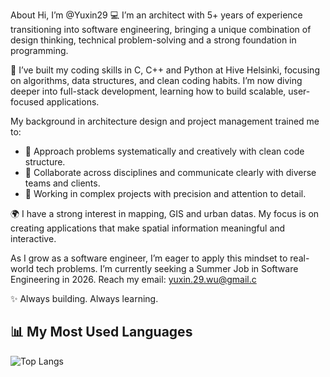 <!---
Yuxin29/Yuxin29 is a ✨ special ✨ repository because its `README.md` (this file) appears on your GitHub profile.
You can click the Preview link to take a look at your changes.
--->

About
Hi, I’m @Yuxin29
💻 I’m an architect with 5+ years of experience transitioning into software engineering, bringing a unique combination of design thinking, technical problem-solving and a strong foundation in programming.

🚀 I’ve built my coding skills in C, C++ and Python at Hive Helsinki, focusing on algorithms, data structures, and clean coding habits. I’m now diving deeper into full-stack development, learning how to build scalable, user-focused applications.

My background in architecture design and project management trained me to:
- 🧠 Approach problems systematically and creatively with clean code structure.
- 🤝 Collaborate across disciplines and communicate clearly with diverse teams and clients.
- 📐 Working in complex projects with precision and attention to detail.

🌍 I have a strong interest in mapping, GIS and urban datas. My focus is on creating applications that make spatial information meaningful and interactive.

As I grow as a software engineer, I’m eager to apply this mindset to real-world tech problems. I’m currently seeking a Summer Job in Software Engineering in 2026.
Reach my email: yuxin.29.wu@gmail.c

✨ Always building. Always learning.

## 📊 My Most Used Languages

![Top Langs](https://github-readme-stats.vercel.app/api/top-langs/?username=Yuxin29&layout=compact&v=1)
